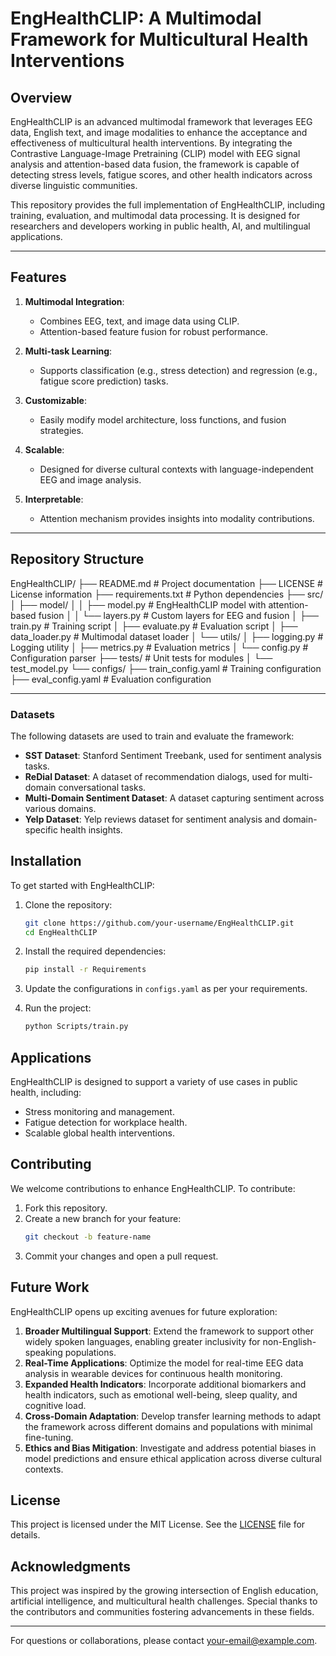 # **EngHealthCLIP: A Multimodal Framework for Multicultural Health Interventions**

## **Overview**
EngHealthCLIP is an advanced multimodal framework that leverages EEG data, English text, and image modalities to enhance the acceptance and effectiveness of multicultural health interventions. By integrating the Contrastive Language-Image Pretraining (CLIP) model with EEG signal analysis and attention-based data fusion, the framework is capable of detecting stress levels, fatigue scores, and other health indicators across diverse linguistic communities.

This repository provides the full implementation of EngHealthCLIP, including training, evaluation, and multimodal data processing. It is designed for researchers and developers working in public health, AI, and multilingual applications.

---

## **Features**
1. **Multimodal Integration**:
   - Combines EEG, text, and image data using CLIP.
   - Attention-based feature fusion for robust performance.

2. **Multi-task Learning**:
   - Supports classification (e.g., stress detection) and regression (e.g., fatigue score prediction) tasks.

3. **Customizable**:
   - Easily modify model architecture, loss functions, and fusion strategies.

4. **Scalable**:
   - Designed for diverse cultural contexts with language-independent EEG and image analysis.

5. **Interpretable**:
   - Attention mechanism provides insights into modality contributions.

---

## **Repository Structure**
EngHealthCLIP/
├── README.md                  # Project documentation
├── LICENSE                    # License information
├── requirements.txt           # Python dependencies
├── src/
│   ├── model/
│   │   ├── model.py           # EngHealthCLIP model with attention-based fusion
│   │   └── layers.py          # Custom layers for EEG and fusion
│   ├── train.py               # Training script
│   ├── evaluate.py            # Evaluation script
│   ├── data_loader.py         # Multimodal dataset loader
│   └── utils/
│       ├── logging.py         # Logging utility
│       ├── metrics.py         # Evaluation metrics
│       └── config.py          # Configuration parser
├── tests/                     # Unit tests for modules
│   └── test_model.py
└── configs/
    ├── train_config.yaml      # Training configuration
    ├── eval_config.yaml       # Evaluation configuration

---



### Datasets
The following datasets are used to train and evaluate the framework:
- **SST Dataset**: Stanford Sentiment Treebank, used for sentiment analysis tasks.
- **ReDial Dataset**: A dataset of recommendation dialogs, used for multi-domain conversational tasks.
- **Multi-Domain Sentiment Dataset**: A dataset capturing sentiment across various domains.
- **Yelp Dataset**: Yelp reviews dataset for sentiment analysis and domain-specific health insights.

## Installation

To get started with EngHealthCLIP:

1. Clone the repository:
    ```bash
    git clone https://github.com/your-username/EngHealthCLIP.git
    cd EngHealthCLIP
    ```

2. Install the required dependencies:
    ```bash
    pip install -r Requirements
    ```

3. Update the configurations in `configs.yaml` as per your requirements.

4. Run the project:
    ```bash
    python Scripts/train.py
    ```

## Applications

EngHealthCLIP is designed to support a variety of use cases in public health, including:
- Stress monitoring and management.
- Fatigue detection for workplace health.
- Scalable global health interventions.

## Contributing

We welcome contributions to enhance EngHealthCLIP. To contribute:
1. Fork this repository.
2. Create a new branch for your feature:
    ```bash
    git checkout -b feature-name
    ```
3. Commit your changes and open a pull request.


## Future Work

EngHealthCLIP opens up exciting avenues for future exploration:
1. **Broader Multilingual Support**: Extend the framework to support other widely spoken languages, enabling greater inclusivity for non-English-speaking populations.
2. **Real-Time Applications**: Optimize the model for real-time EEG data analysis in wearable devices for continuous health monitoring.
3. **Expanded Health Indicators**: Incorporate additional biomarkers and health indicators, such as emotional well-being, sleep quality, and cognitive load.
4. **Cross-Domain Adaptation**: Develop transfer learning methods to adapt the framework across different domains and populations with minimal fine-tuning.
5. **Ethics and Bias Mitigation**: Investigate and address potential biases in model predictions and ensure ethical application across diverse cultural contexts.


## License

This project is licensed under the MIT License. See the [LICENSE](LICENSE) file for details.

## Acknowledgments

This project was inspired by the growing intersection of English education, artificial intelligence, and multicultural health challenges. Special thanks to the contributors and communities fostering advancements in these fields.

---

For questions or collaborations, please contact [your-email@example.com](mailto:your-email@example.com).

